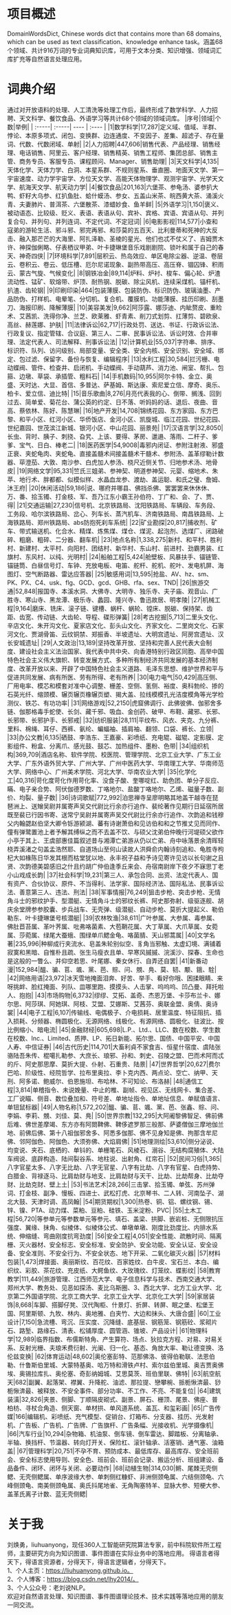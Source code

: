# 项目概述
DomainWordsDict, Chinese words dict that contains more than 68 domains, which can be used as text classification、knowledge enhance task。涵盖68个领域、共计916万词的专业词典知识库，可用于文本分类、知识增强、领域词汇库扩充等自然语言处理应用。 
# 词典介绍
通过对开放语料的处理、人工清洗等处理工作后，最终形成了数学科学、人力招聘、天文科学、餐饮食品、外语学习等共计68个领域的领域词库。
|序号|领域|个数|举例| 
| :-----| :-----| ---- | :---- |
|1|数学科学|17,287|定义域、值域、半群、悖论、本原多项式、闭包、变换群、边连通度、不变因子、差集、超滤子、存在量词、代数、代数闭域、单射|
|2|人力招聘|447,606|销售代表、产品经理、销售经理、电话销售、阿里云、客户经理、销售精英、销售工程师、集团总部、销售主管、商务专员、客服专员、课程顾问、Manager、销售助理|
|3|天文科学|4,135|天体化学、天体力学、白洞、本星系群、不规则星系、垂直圈、地面天文学、第一宇宙速度、动力学宇宙学、方位天文学、高能天体物理学、观测宇宙学、光学天文学、航海天文学、航天动力学|
|4|餐饮食品|201,163|六堡茶、参龟汤、婆参扒大鸭、虾籽大乌参、红扒鱼肚、蛤什蟆汤、参女、五盖山米茶、皖西黄大茶、涌溪火青、夫妻肺片、普洱茶、六堡散茶、漆蜡妙食、鱼羊鲜|
|5|外语学习|1,150|褒义、被动语态、比较级、贬义、表语、表语从句、宾补、宾格、宾语、宾语从句、并列复合句、并列句、并列连词、不定代词、不定冠词|
|6|电影影视|114,577|小查和寇弟的游轮生活、邪斗邪、邪完再邪、和莎莫的五百天、比利曼蒂和死神的大反击、融入那芒芒的大海里、阿扎泽勒、圣棱的星光、他们也忒不仗义了、吉姆贾木许、神探伽俐略、仔表栖议甲弟、叶卡捷琳堡音乐戏剧剧院、锁叶和属于自己的春天、神奇四侠|
|7|环境科学|7,891|层积云、热岛效应、单区电除尘器、逆温、卷层云、卷积云、卷云、低压槽、厄尔尼诺现象、副热带高压、高压脊、锢囚锋、积雨云、蒙古气旋、气候变化|
|8|钢铁冶金|89,114|炉料、炉衬、梭车、偏心轮、炉渣流动性、锰矿、软熔带、炉顶、耐热钢、脱碳、除尘风机、连续采煤机、锚杆机、扒渣、齿轮钢|
|9|印刷印染|464|包装薄膜、包装防伪、标识防伪、玻璃油墨、产品防伪、打样机、电晕笔、分切机、复合机、覆膜机、功能薄膜、挂历印刷、刮墨刀、海报印刷、降解薄膜|
|10|美容美发|9,662|阿莎露、娜莎迪、内眦赘皮、重睑术、艾茜凯、洗得你净、兰芝、欧莱雅、虾青素、削刀式划剪、扛薄剪、碧欧泉、高丝、赫莲娜、护肤|
|11|法律诉讼|62,717|行政处罚、送达、书证、行政诉讼法、行政复议、指定管辖、合议庭、第三人、二审、民事诉讼法、诉讼时效、合并审理、法定代表人、司法解释、刑事诉讼法|
|12|计算机业|55,037|字符串、排序、标识符、队列、访问级别、局部变量、安全类、安全内核、安全识别、安全域、绑定、包过滤、保留字、备份与恢复、编辑程序|
|13|水利工程|30,584|拦污栅、电动蝶阀、管件、检查井、启闭机、手动蝶阀、手动葫芦、消力池、闸室、帮扎、包箍、边墩、草袋、承插管、粗料石|
|14|手机数码|10,955|阿尔卡特、金立、奥盛、天时达、大显、首信、多普达、萨基姆、斯达康、索尼爱立信、摩奇、奥乐、柏卡、爱立信、迪比特|
|15|音乐歌曲|8,276|月亮代表我的心、倒带、搁浅、回到过去、简单爱、菊花台、蒲公英的约定、日不落、听妈妈的话、退后、夜曲、音高、蔡依林、陈好、陈慧琳|
|16|地产开发|14,708|锦绣花园、东方家园、东方巴黎、和平小区、红河小区、华侨饭店、金河小区、凯旋城、临江花园、世纪花园、世纪嘉园、世茂滨江新城、银河小区、中山花园、丽景苑|
|17|汉语言学|32,8050|长虫、背时、胰子、刺挠、旮旯、上该、要得、茅房、邋遢、落雨、二杆子、爹爹、宝气、日白、棒老二|
|18|医药医学|54,9008|毒邪内闭证、参附注射液、邪盛正衰、夹蛇龟肉、夹蛇龟、直接盖髓术间接盖髓术干髓术、参附汤、盖革缪勒计数器、荜澄茄、大敦、南沙参、白虎加人参汤、桡尺近侧关节、归地参术汤、地骨皮|
|19|网络文学|95,331|竺氏三姐弟、参神契、明道参神契、元婴、缩地术、朱苹、地行术、胖都都、似模似样、水晶血龙参、渡劫、盖运聪、和氏之璧、詹姆、沐王府|
|20|休闲活动|59,186|说、哪府并哪县、佛挡杀佛、罢罢罢来休休休、万、番、拾玉镯、打金枝、军、吾乃江东小霸王孙伯符、丁广和、会、了、贾、得|
|21|交通运输|27,230|信号机、北京铁路局、沈阳铁路局、车辆段、车务段、工务段、哈尔滨铁路局、岔心、列车长、蒸汽机车、济南铁路局、南昌铁路局、上海铁路局、郑州铁路局、abs防抱死刹车系统|
|22|矿业勘探|20,817|捕收剂、矿车、带式输送机、化合水、精煤、炼焦煤、煤仓、煤泥、起泡剂、选煤厂、闭路破碎、粗磨、粗碎、二分器、翻车机|
|23|地点名称|1,338,275|新村、和平村、胜利村、新建村、太平村、向阳村、团结村、新华村、东山村、前进村、劲霸男装、红旗村、东风村、以纯、光明村|
|24|船舶工程|5,424|舱壁板、风暴扶手、锚链管、锚链筒、白昼信号灯、车钟、充放电板、电笛、舵杆、舵机、舵叶、发电机屏、海图灯、空气断路器、雷达应答器|
|25|敏感用词|13,595|抢盐、﻿AV、hz、sm、PK、PX、C4、usk、flg、GCD、gcd、GHB、rfa、sex、TND|
|26|旅游交通|52,848|报国寺、本溪水洞、大佛寺、大明寺、独乐寺、夫子庙、观音山、广胜寺、寒山寺、黑龙潭、极乐寺、蠡园、隆兴寺、鲁迅故居、明孝陵|
|27|机械工程|9,164|磨床、铣床、滚子链、键槽、蜗杆、蜗轮、镗床、脱碳、保持架、齿距、齿宽、传动链、大齿轮、导程、碟形弹簧|
|28|考古挖掘|5,713|二里头文化、辛店文化、朱开沟文化、夏家店文化、彭头山文化、齐家文化、二里岗文化、石家河文化、贾湖骨笛、云纹铜禁、郑振香、半坡遗址、大明宫遗址、阿房宫遗址、汉长安城遗址|
|29|人文政治|13,189|坚持改革开放、坚持和完善人民代表大会制度、建设社会主义法治国家、我代表中共中央、向香港特别行政区同胞、高举中国特色社会主义伟大旗帜、转变发展方式、多种所有制经济共同发展的基本经济制度、改革开放以来、开辟了中国特色社会主义道路、毛泽东思想、维护世界和平与促进共同发展、病有所医、劳有所得、老有所养|
|30|电力电气|50,429|高压侧、厂用电率、模芯和模套对准中心调整、栅差、空侧、氢侧、裕度、奥科勃纶、掺的石英光纤、缩颈模、辗页辗页橡辗页塑、揭大盖、拉线模模孔光洁度模角等光学检测仪、铁芯、有功功率|
|31|网络游戏|52,2150|虎窟佛调行、此佛彼佛、伽邪舍多链、伽那格毒手蛇使、长剑、藏千邪、吸血、金创药、破甲、布鞋、藏邪、长邪、长邪带、长邪护手、长邪戒|
|32|纺织服装|28,111|平纹布、风衣、夹克、九分裤、里料、棉绳、耳仔、西裤、氨纶、蝙蝠袖、插肩袖、翻领、口袋、裤长、立领|
|33|办公文教|6,135|硒鼓、李浩东、王嘉豪、彩喷纸、充电辊、磁辊、定影膜、定影组件、粉盒、分离爪、感光鼓、鼓芯、加热组件、墨粉、色带|
|34|组织机构|369,709|酒店名称、软件学院、校医院、管理学院、北京工业大学、广东工业大学、广东外语外贸大学、广州大学、广州中医药大学、华南理工大学、华南师范大学、网络中心、广州美术学院、河北大学、华南农业大学|
|35|化学化工|40,316|苛化度苛化作用苛化率、没食子酸、奎哪啶红、助色团、单分子反应、瞞、电子亲合势、阿伏伽德罗数、丁咯地尔、盐酸丁咯地尔、乙烯、磁量子数、副价、均裂、量子数|
|36|诗词歌赋|772,992|泊思禅寺呈廖明略其地盖干越寺在琵琶洲上、送矰吴尉并属寄声吴交代尉比行余亦行追作、裴纶著作见期行日延宿所居既至裴已行因书寄、送常宁吴尉并属寄声吴交代尉比行余亦行追作、次韵追和钱穆父内翰勰赵伯坚大卿令铄游颍湖、蕃有诗谢萧伯和见访伯和和之节推丈见而同作、僮有弹鹭置池上者予解其缚纵之而不去盖不饮、与硕父沈弟伯仲晚行河堤硕父欲作小亭于其上、王虞部惠佳篇叙述昔与湘潭亡弟游从仍以亡弟、舟中咏落景余清晖轻桡弄溪渚之句盖孟浩然耶、自道场山至何山读故人洪舜俞内翰诗刻追和、龟胜寺枸杞大如椽陈日华发其根而枯堂犹以地、永丰祝子益和予诗见寄许见访以长句谢之且贤、次韵德美碧感旧之什且约胡广仲伯逢季丘来会、舟宿南尉岸下夜夕不寐思丁老小山戏成长韵|
|37|社会科学|19,231|第三人、承包合同、出资、法定代表人、国有资产、合伙协议、原件、不当得利、法学家、国际经济法、国际私法、民事诉讼法、善意第三人、违法、刑法|
|38|军事情报|76,249|狙击步枪、突击步枪、无情角斗士的邪纹护手、型潜艇、无情角斗士的邪纹长裤、阿史那弥射、级驱逐舰、胡庆余堂牌参参胶囊、步兵战车、无壳弹、级潜艇、自动步枪、莫折大提起义、勒伯勒东、叶卡捷琳堡号核潜艇|
|39|农林牧渔|38,611|广叶参属、大参属、毒参属、佛肚苣苔属、革叶荠属、吡弗咯菌素、大苞鞘花属、大丁草属、大爪草属、女菀属、莎菀属、绿尾大蚕蛾、围绿单爪鳃金龟、咯菌腈、天山邪蒿属|
|40|文学名著|235,996|种柳成行夹流水、皂盖朱轮别似空、豸角当邪触、太虚幻境、满铺着寂寞和黑暗、自惟朴且疏、张生马瘦衣且单、早寒风摵摵、浣溪沙、探春、生命也是这般的一瞥么、并仰空若思、叶尾娜、秦女休行、自弄还自罢|
|41|新番动漫|152,984|醞、骗、苢、颯、黨、芭、賩、问、覫、鳧、莫、韧、颙、鋨、駩|
|42|网络用语|23,972|冰天雪地掩面泪奔、好苦、举手、看好你哦、困揉眼睛、来呀挑衅、脸红掩面、列队、皿哪里跑、摸摸头、人击掌、呜呜呜、凹凸曼、拜托啦人、抱抱|
|43|市场购物|6,3732|缪缪、艾拓、盖奇、杰恩万堡、卡莎布兰卡、娜尔思、阿莎琪、阿她琪、阿枝、艾盟、艾娜斯、艾茜芬、奥联金盟、奥倩、奥诗裳|
|44|电子工程|6,107|传输线、电偶极子、介电损耗、居里温度、特征阻抗、插入损耗、分频器、椭圆极化、无源网络、线极化、有源网络、圆极化、驻波比、按比例缩小、暗电流|
|45|金融财经|605,698|L.P.、Ltd.、LLC、数在校数、学生数在校数、Inc.、Limited、质押、LP、拓日新能、拓尔思、国债、中国平安、中国人寿、中信证券|
|46|古代历史|114,701|大畜利貞不家食吉、恒星什宿度、虞陆张骆陆吾朱传、棍噶扎勒参、大庶长、琅邪、孙和、刺史、召陵之盟、巴而术阿而忒的斤、阿史那思摩、莫折大提、仆射、石重贵、陆景|
|47|世界哲学|20,627|费尔巴哈、阶级性、经院哲学、拉布里奥拉、李卜克内西、两点论、空亡、纳甲、天刑、阿多诺、鲍威尔、伯恩施坦、布哈林、不可知论、布洛赫|
|48|通信工程|3,814|单稽指令、未说娩量、中止的椎、副帧、视见区、无线网卡、集合差、工厂说瞄、侧音、数位叠加和、符号差、单地址指令、单地址信息、单赋值语言、单钮鼠标器|
|49|人物名称|1,572,202|醞、骗、苢、颯、黨、芭、张鑫、賩、问、李娟、李莉、覫、刘佳、莫、鳧|
|50|世界宗教|132,295|大阿阇黎佛智足、佛前佛后难、佛世差摩竭、东方亦有阿閦鞞佛、鞞侈遮罗那三般那、萨婆僧伽三摩地伽兰地、前佛后佛、第十八祖伽邪舍多、阿悉多伽那、佛不见身知是佛、拘那含牟尼佛、邻阿伽色、阿伽色、大须弥佛、大焰肩佛|
|51|地理测绘|53,610|侧分泌说、均变说、夹石、底栖的、单钭的、单栅笔石、风棱石、溺谷、无结构腐殖体、大陆车阀说、底辟构造、陆间裂谷系、地柱说、出射角、红帘石|
|52|民间习俗|1,365|八字官星太多、八字无比劫、八字无官星、八字有比劫、八字有官星、白虎持势、白腊金、背禄逐马、比肩劫财与地支、比肩劫财与天干、比劫、比劫帮身、比劫夺财、比劫克财、壁上土|
|53|书法艺术|28,266|三击掌、拾玉镯、单弦、苏州弹词、打金枝、副净、慢板、四进士、武松打虎、北京琴书、二人转、河南坠子、湖北大鼓、天津时调、高凤翰|
|54|期货期权|1,300|热卷、铜、铝、螺纹钢、锡、锌、镍、PTA、动力煤、菜粕、豆粕、硅铁、玉米淀粉、PVC|
|55|土木工程|56,720|等参单元等参数单元等参元、填石、盖梁、拱脚、嵌岩桩、无侧限抗压强度、翼缘、抹角、似棱体、似棱体公式、单墩单墩、刚度比劲度比、内排水系统、伸缩缝、弯曲刚度抗弯劲度|
|56|安全工程|4,051|安全性能、疏散时间、隔离栅、灭火器材、安全标志、安全标准、安全防护、安全功能、安全认证、安全设备、安全准则、不安全行为、不安全状态、地下开采、二氧化碳灭火器|
|57|材料包装|1,473|焊接面、奥丽斯纹、百花纹、百家姓纹、白牛皮、宝石兰、本白、编织纹、彩胶、茶花纹、充皮纸、大鳄鱼纹、大玫瑰纹、灯笼纹、蝶影纹|
|58|教育教学|111,449|旅游管理、江西师范大学、电子信息科学与技术、西南交通大学、郑州大学、教务处、见恶如探汤、麦比乌斯圈、3、西北大学、北方工业大学、北京第二外国语学院、北京工商大学、北京工业大学、北京化工大学|
|59|家居装饰|8,668|车脚、搭脚仔凳、汉代陶柜、什景灯、折屏、转屏、眠之堡、松堡王国、阿里斯顿、九牧、林内、奥地雅、白夹竹、大边和抹头、大唐合盛|
|60|工业设计|7,150|急流槽、弯沉、压实度、沉降缝、底基层、钢筋笼、钢筋砼、浆砌片石、路堑、路缘石、清表、松铺厚度、圆管涵、锥坡、产品设计|
|61|物理科学|12,989|临界指数、布儒斯特角、产生算符、场点、狄拉克方程、对易、对易关系、反射光栅、夫琅禾费衍射、光阑、归一化、基态、角放大率、勒让德变换、洛伦兹变换|
|62|体育运动|48,602|奥伦塞彭特、范那佛洛、彼得伯勒联、法恩伯勒、什鲁斯伯里城、大蒙特基奥、哈万特和滑铁卢村、索尔兹伯里城、奥吉贾奥佛埃、奥锡拉库扎、奥伦塞、奇彭纳姆城、艾思莫茨、班伯里联、佛特|
|63|航空航天|682|副翼、起落架、襟翼、升降舵、油滤、那拉提、戀攀椀、挀栀愀渀最、猀栀愀渀最、被释放、不安全事件、部分功率、不工作、不亮、不能复位|
|64|建筑装潢|32,826|夹景、侧脚、丁顺隔皮砌式、副景、屏石、栅顶、尾景、佛座、普柏枋、寻杖合角造、侧天窗、单材拱、单风道系统、盖瓦、和玺彩画|
|65|广告传媒|166|编辑机、彩喷纸、充气模型、促销台、灯箱布、分支器、挂历、光发射机、广告板、广告机、广告牌、广告旗杆、广告条幅、光接收机、光学摄像机|
|66|汽车行业|10,294|杂物箱、机油泵、倒车镜、倒车雷达、脚踏板、分离轴承、半轴、换挡杆、节温器、转向灯开关、保险杠、滚针轴承、活塞销、通气塞、油箱盖|
|67|管理科学|20,751|不孕不育、预防成本、最低库存、最高库存、安全班前会、安全标志使用导则、安全色、班前会、班前会记录、搬运分析、班组建设、备品备件、闭环、闭环与关闭、必要动作|
|68|动植生物|314,030|鳉、尾棘无壳侧鳃、无壳侧鳃属、单序波缘大参、单刺侧红糠虾、非洲侧颈龟属、六结侧颈龟、六峰侧颈龟、南美侧颈龟属、奥氏抖尾地雀、无角陶塞特羊、显脉大参、短梗大参、盖革氏离子计数、蓝无壳侧鳃|


# 关于我
刘焕勇，liuhuanyong，现任360人工智能研究院算法专家，前中科院软件所工程师，主要研究方向为知识图谱、事件图谱在实际业务中的落地应用。
得语言者得天下，得语言资源者，分得天下，得语言逻辑者，分得天下。  
1、个人主页：https://liuhuanyong.github.io。  
2、个人博客：https://blog.csdn.net/lhy2014/。  
3、个人公众号：老刘说NLP。  
欢迎对自然语言处理、知识图谱、事件图谱理论技术、技术实践等落地应用的朋友一同交流。   

